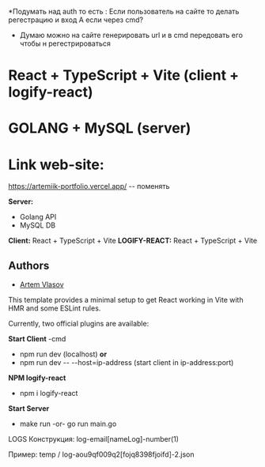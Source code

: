 *Подумать над auth то есть :
Если пользователь на сайте то делать регестрацию и вход
А если через cmd?

- Думаю можно на сайте генерировать url и в cmd передовать его чтобы н регестрироваться

# React + TypeScript + Vite (client + logify-react)

# GOLANG + MySQL (server)

# Link web-site:

https://artemiik-portfolio.vercel.app/ -- поменять

**Server:**

- Golang API
- MySQL DB

**Client:** React + TypeScript + Vite
**LOGIFY-REACT:** React + TypeScript + Vite

## Authors

- [Artem Vlasov](https://github.com/Artymiik)

This template provides a minimal setup to get React working in Vite with HMR and some ESLint rules.

Currently, two official plugins are available:

**Start Client** -cmd

- npm run dev (localhost) **or**
- npm run dev -- --host=ip-address (start client in ip-address:port)

**NPM logify-react**
- npm i logify-react

**Start Server**

- make run -or- go run main.go

LOGS
Конструкция: log-email[nameLog]-number(1)

Пример: temp / log-aou9qf009q2[fojq8398fjoifd]-2.json
